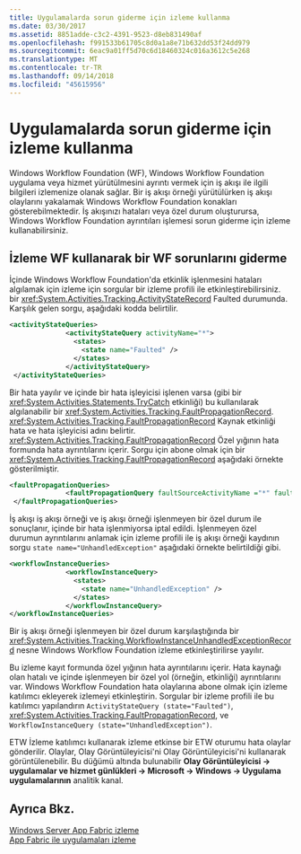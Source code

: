 ```yaml
---
title: Uygulamalarda sorun giderme için izleme kullanma
ms.date: 03/30/2017
ms.assetid: 8851adde-c3c2-4391-9523-d8eb831490af
ms.openlocfilehash: f991533b61705c8d0a1a8e71b632dd53f24dd979
ms.sourcegitcommit: 6eac9a01ff5d70c6d18460324c016a3612c5e268
ms.translationtype: MT
ms.contentlocale: tr-TR
ms.lasthandoff: 09/14/2018
ms.locfileid: "45615956"
---
```

# <a name="using-tracking-to-troubleshoot-applications"></a>Uygulamalarda sorun giderme için izleme kullanma
Windows Workflow Foundation (WF), Windows Workflow Foundation uygulama veya hizmet yürütülmesini ayrıntı vermek için iş akışı ile ilgili bilgileri izlemenize olanak sağlar. Bir iş akışı örneği yürütülürken iş akışı olaylarını yakalamak Windows Workflow Foundation konakları gösterebilmektedir. İş akışınızı hataları veya özel durum oluşturursa, Windows Workflow Foundation ayrıntıları işlemesi sorun giderme için izleme kullanabilirsiniz.  
  
## <a name="troubleshooting-a-wf-using-wf-tracking"></a>İzleme WF kullanarak bir WF sorunlarını giderme  
 İçinde Windows Workflow Foundation'da etkinlik işlenmesini hataları algılamak için izleme için sorgular bir izleme profili ile etkinleştirebilirsiniz. bir <xref:System.Activities.Tracking.ActivityStateRecord> Faulted durumunda. Karşılık gelen sorgu, aşağıdaki kodda belirtilir.  
  
```xml  
<activityStateQueries>  
              <activityStateQuery activityName="*">  
                <states>  
                  <state name="Faulted" />  
                </states>  
              </activityStateQuery>  
 </activityStateQueries>  
```  
  
 Bir hata yayılır ve içinde bir hata işleyicisi işlenen varsa (gibi bir <xref:System.Activities.Statements.TryCatch> etkinliği) bu kullanılarak algılanabilir bir <xref:System.Activities.Tracking.FaultPropagationRecord>. <xref:System.Activities.Tracking.FaultPropagationRecord> Kaynak etkinliği hata ve hata işleyicisi adını belirtir. <xref:System.Activities.Tracking.FaultPropagationRecord> Özel yığının hata formunda hata ayrıntılarını içerir. Sorgu için abone olmak için bir <xref:System.Activities.Tracking.FaultPropagationRecord> aşağıdaki örnekte gösterilmiştir.  
  
```xml  
<faultPropagationQueries>  
              <faultPropagationQuery faultSourceActivityName ="*" faultHandlerActivityName="*"/>  
 </faultPropagationQueries>  
```  
  
 İş akışı iş akışı örneği ve iş akışı örneği işlenmeyen bir özel durum ile sonuçlanır, içinde bir hata işlenmiyorsa iptal edildi. İşlenmeyen özel durumun ayrıntılarını anlamak için izleme profili ile iş akışı örneği kaydının sorgu `state name="UnhandledException"` aşağıdaki örnekte belirtildiği gibi.  
  
```xml  
<workflowInstanceQueries>  
              <workflowInstanceQuery>  
                <states>  
                  <state name="UnhandledException" />  
                </states>  
              </workflowInstanceQuery>  
</workflowInstanceQueries>  
```  
  
 Bir iş akışı örneği işlenmeyen bir özel durum karşılaştığında bir <xref:System.Activities.Tracking.WorkflowInstanceUnhandledExceptionRecord> nesne Windows Workflow Foundation izleme etkinleştirilirse yayılır.  
  
 Bu izleme kayıt formunda özel yığının hata ayrıntılarını içerir. Hata kaynağı olan hatalı ve içinde işlenmeyen bir özel yol (örneğin, etkinliği) ayrıntılarını var. Windows Workflow Foundation hata olaylarına abone olmak için izleme katılımcı ekleyerek izlemeyi etkinleştirin. Sorgular bir izleme profili ile bu katılımcı yapılandırın `ActivityStateQuery (state="Faulted")`, <xref:System.Activities.Tracking.FaultPropagationRecord>, ve `WorkflowInstanceQuery (state="UnhandledException")`.  
  
 ETW İzleme katılımcı kullanarak izleme etkinse bir ETW oturumu hata olaylar gönderilir. Olaylar, Olay Görüntüleyicisi'ni Olay Görüntüleyicisi'ni kullanarak görüntülenebilir. Bu düğümü altında bulunabilir **Olay Görüntüleyicisi -> uygulamalar ve hizmet günlükleri -> Microsoft -> Windows -> Uygulama uygulamalarının** analitik kanal.  
  
## <a name="see-also"></a>Ayrıca Bkz.  
 [Windows Server App Fabric izleme](https://go.microsoft.com/fwlink/?LinkId=201273)  
 [App Fabric ile uygulamaları izleme](https://go.microsoft.com/fwlink/?LinkId=201275)

